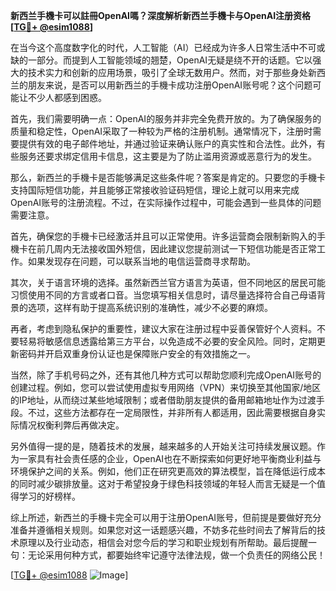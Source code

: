 **新西兰手機卡可以註冊OpenAI嗎？深度解析新西兰手機卡与OpenAI注册资格[[TG💪+ @esim1088](https://t.me/s/esim1088)]**

在当今这个高度数字化的时代，人工智能（AI）已经成为许多人日常生活中不可或缺的一部分。而提到人工智能领域的翘楚，OpenAI无疑是绕不开的话题。它以强大的技术实力和创新的应用场景，吸引了全球无数用户。然而，对于那些身处新西兰的朋友来说，是否可以用新西兰的手機卡成功注册OpenAI账号呢？这个问题可能让不少人都感到困惑。

首先，我们需要明确一点：OpenAI的服务并非完全免费开放的。为了确保服务的质量和稳定性，OpenAI采取了一种较为严格的注册机制。通常情况下，注册时需要提供有效的电子邮件地址，并通过验证来确认账户的真实性和合法性。此外，有些服务还要求绑定信用卡信息，这主要是为了防止滥用资源或恶意行为的发生。

那么，新西兰的手機卡是否能够满足这些条件呢？答案是肯定的。只要您的手機卡支持国际短信功能，并且能够正常接收验证码短信，理论上就可以用来完成OpenAI账号的注册流程。不过，在实际操作过程中，可能会遇到一些具体的问题需要注意。

首先，确保您的手機卡已经激活并且可以正常使用。许多运营商会限制新购入的手機卡在前几周内无法接收国外短信，因此建议您提前测试一下短信功能是否正常工作。如果发现存在问题，可以联系当地的电信运营商寻求帮助。

其次，关于语言环境的选择。虽然新西兰官方语言为英语，但不同地区的居民可能习惯使用不同的方言或者口音。当您填写相关信息时，请尽量选择符合自己母语背景的选项，这样有助于提高系统识别的准确性，减少不必要的麻烦。

再者，考虑到隐私保护的重要性，建议大家在注册过程中妥善保管好个人资料。不要轻易将敏感信息透露给第三方平台，以免造成不必要的安全风险。同时，定期更新密码并开启双重身份认证也是保障账户安全的有效措施之一。

当然，除了手机号码之外，还有其他几种方式可以帮助您顺利完成OpenAI账号的创建过程。例如，您可以尝试使用虚拟专用网络（VPN）来切换至其他国家/地区的IP地址，从而绕过某些地域限制；或者借助朋友提供的备用邮箱地址作为过渡手段。不过，这些方法都存在一定局限性，并非所有人都适用，因此需要根据自身实际情况权衡利弊后再做决定。

另外值得一提的是，随着技术的发展，越来越多的人开始关注可持续发展议题。作为一家具有社会责任感的企业，OpenAI也在不断探索如何更好地平衡商业利益与环境保护之间的关系。例如，他们正在研究更高效的算法模型，旨在降低运行成本的同时减少碳排放量。这对于希望投身于绿色科技领域的年轻人而言无疑是一个值得学习的好榜样。

综上所述，新西兰的手機卡完全可以用于注册OpenAI账号，但前提是要做好充分准备并遵循相关规则。如果您对这一话题感兴趣，不妨多花些时间去了解背后的技术原理以及行业动态，相信会对您今后的学习和职业规划有所帮助。最后提醒一句：无论采用何种方式，都要始终牢记遵守法律法规，做一个负责任的网络公民！

[[TG💪+ @esim1088](https://t.me/s/esim1088) ![Image](https://i.postimg.cc/4NQfJmqS/Snipaste-2025-05-13-00-14-12.png)]